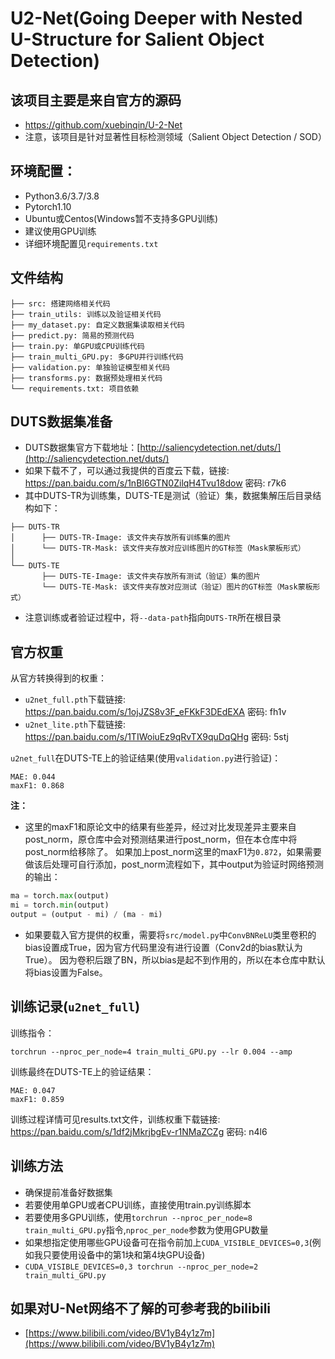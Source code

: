 # U2-Net(Going Deeper with Nested U-Structure for Salient Object Detection)

## 该项目主要是来自官方的源码
- https://github.com/xuebinqin/U-2-Net
- 注意，该项目是针对显著性目标检测领域（Salient Object Detection / SOD）

## 环境配置：
- Python3.6/3.7/3.8
- Pytorch1.10
- Ubuntu或Centos(Windows暂不支持多GPU训练)
- 建议使用GPU训练
- 详细环境配置见`requirements.txt`


## 文件结构
```
├── src: 搭建网络相关代码
├── train_utils: 训练以及验证相关代码
├── my_dataset.py: 自定义数据集读取相关代码
├── predict.py: 简易的预测代码
├── train.py: 单GPU或CPU训练代码
├── train_multi_GPU.py: 多GPU并行训练代码
├── validation.py: 单独验证模型相关代码
├── transforms.py: 数据预处理相关代码
└── requirements.txt: 项目依赖
```

## DUTS数据集准备
- DUTS数据集官方下载地址：[http://saliencydetection.net/duts/](http://saliencydetection.net/duts/)
- 如果下载不了，可以通过我提供的百度云下载，链接: https://pan.baidu.com/s/1nBI6GTN0ZilqH4Tvu18dow  密码: r7k6
- 其中DUTS-TR为训练集，DUTS-TE是测试（验证）集，数据集解压后目录结构如下：
```
├── DUTS-TR
│      ├── DUTS-TR-Image: 该文件夹存放所有训练集的图片
│      └── DUTS-TR-Mask: 该文件夹存放对应训练图片的GT标签（Mask蒙板形式）
│
└── DUTS-TE
       ├── DUTS-TE-Image: 该文件夹存放所有测试（验证）集的图片
       └── DUTS-TE-Mask: 该文件夹存放对应测试（验证）图片的GT标签（Mask蒙板形式）
```
- 注意训练或者验证过程中，将`--data-path`指向`DUTS-TR`所在根目录

## 官方权重
从官方转换得到的权重：
- `u2net_full.pth`下载链接: https://pan.baidu.com/s/1ojJZS8v3F_eFKkF3DEdEXA  密码: fh1v
- `u2net_lite.pth`下载链接: https://pan.baidu.com/s/1TIWoiuEz9qRvTX9quDqQHg  密码: 5stj

`u2net_full`在DUTS-TE上的验证结果(使用`validation.py`进行验证)：
```
MAE: 0.044
maxF1: 0.868
```
**注：**
- 这里的maxF1和原论文中的结果有些差异，经过对比发现差异主要来自post_norm，原仓库中会对预测结果进行post_norm，但在本仓库中将post_norm给移除了。
如果加上post_norm这里的maxF1为`0.872`，如果需要做该后处理可自行添加，post_norm流程如下，其中output为验证时网络预测的输出：
```python
ma = torch.max(output)
mi = torch.min(output)
output = (output - mi) / (ma - mi)
```
- 如果要载入官方提供的权重，需要将`src/model.py`中`ConvBNReLU`类里卷积的bias设置成True，因为官方代码里没有进行设置（Conv2d的bias默认为True）。
因为卷积后跟了BN，所以bias是起不到作用的，所以在本仓库中默认将bias设置为False。

## 训练记录(`u2net_full`)
训练指令：
```
torchrun --nproc_per_node=4 train_multi_GPU.py --lr 0.004 --amp
```
训练最终在DUTS-TE上的验证结果：
```
MAE: 0.047
maxF1: 0.859
```
训练过程详情可见results.txt文件，训练权重下载链接: https://pan.baidu.com/s/1df2jMkrjbgEv-r1NMaZCZg  密码: n4l6

## 训练方法
* 确保提前准备好数据集
* 若要使用单GPU或者CPU训练，直接使用train.py训练脚本
* 若要使用多GPU训练，使用`torchrun --nproc_per_node=8 train_multi_GPU.py`指令,`nproc_per_node`参数为使用GPU数量
* 如果想指定使用哪些GPU设备可在指令前加上`CUDA_VISIBLE_DEVICES=0,3`(例如我只要使用设备中的第1块和第4块GPU设备)
* `CUDA_VISIBLE_DEVICES=0,3 torchrun --nproc_per_node=2 train_multi_GPU.py`

## 如果对U-Net网络不了解的可参考我的bilibili
- [https://www.bilibili.com/video/BV1yB4y1z7m](https://www.bilibili.com/video/BV1yB4y1z7m)
